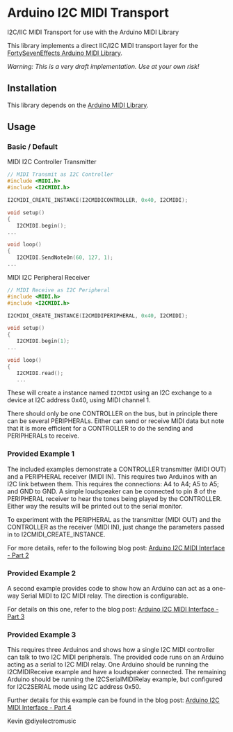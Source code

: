 # Arduino I2C MIDI Transport
I2C/IIC MIDI Transport for use with the Arduino MIDI Library

This library implements a direct IIC/I2C MIDI transport layer for the [FortySevenEffects Arduino MIDI Library](https://github.com/FortySevenEffects/arduino_midi_library).

*Warning: This is a very draft implementation.  Use at your own risk!*

## Installation

This library depends on the [Arduino MIDI Library](https://github.com/FortySevenEffects/arduino_midi_library).

## Usage
### Basic / Default

MIDI I2C Controller Transmitter

```cpp
// MIDI Transmit as I2C Controller
#include <MIDI.h>
#include <I2CMIDI.h>

I2CMIDI_CREATE_INSTANCE(I2CMIDICONTROLLER, 0x40, I2CMIDI);

void setup()
{
   I2CMIDI.begin();
...

void loop()
{
   I2CMIDI.SendNoteOn(60, 127, 1);
...
```
MIDI I2C Peripheral Receiver

```cpp
// MIDI Receive as I2C Peripheral
#include <MIDI.h>
#include <I2CMIDI.h>

I2CMIDI_CREATE_INSTANCE(I2CMIDIPERIPHERAL, 0x40, I2CMIDI);

void setup()
{
   I2CMIDI.begin(1);
...

void loop()
{
   I2CMIDI.read();
   ...
```
These will create a instance named `I2CMIDI` using an I2C exchange to a device at I2C address 0x40, using MIDI channel 1.

There should only be one CONTROLLER on the bus, but in principle there can be several PERIPHERALs.  Either can send or receive MIDI data but note that it is more efficient for a CONTROLLER to do the sending and PERIPHERALs to receive.


### Provided Example 1

The included examples demonstrate a CONTROLLER transmitter (MIDI OUT) and a PERIPHERAL receiver (MIDI IN).  This requires two Arduinos with an I2C link between them.  This requires the connections: A4 to A4; A5 to A5; and GND to GND.  A simple loudspeaker can be connected to pin 8 of the PERIPHERAL receiver to hear the tones being played by the CONTROLLER.  Either way the results will be printed out to the serial monitor.

To experiment with the PERIPHERAL as the transmitter (MIDI OUT) and the CONTROLLER as the receiver (MIDI IN), just change the parameters passed in to I2CMIDI_CREATE_INSTANCE.

For more details, refer to the following blog post: [Arduino I2C MIDI Interface - Part 2](https://diyelectromusic.wordpress.com/2022/01/08/arduino-i2c-midi-interface-part-2/)

### Provided Example 2

A second example provides code to show how an Arduino can act as a one-way Serial MIDI to I2C MIDI relay.  The direction is configurable.

For details on this one, refer to the blog post: [Arduino I2C MIDI Interface - Part 3](https://diyelectromusic.wordpress.com/2022/01/09/arduino-i2c-midi-interface-part-3/)

### Provided Example 3

This requires three Arduinos and shows how a single I2C MIDI controller can talk to two I2C MIDI peripherals.  The provided code runs on an Arduino acting as a serial to I2C MIDI relay. One Arduino should be running the I2CMIDIReceive example and have a loudspeaker connected.  The remaining Arduino should be running the I2CSerialMIDIRelay example, but configured for I2C2SERIAL mode using I2C address 0x50.

Further details for this example can be found in the blog post: [Arduino I2C MIDI Interface - Part 4](https://diyelectromusic.wordpress.com/2022/01/10/arduino-i2c-midi-interface-part-4/)

Kevin
@diyelectromusic
